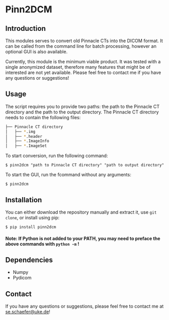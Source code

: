 # Pinn2DCM

## Introduction

This modules serves to convert old Pinnacle CTs into the DICOM format. It can be called from the command line for batch processing, however an optional GUI is also available. 

Currently, this module is the minimum viable product. It was tested with a single anonymized dataset, therefore many features that might be of interested are not yet available. Please feel free to contact me if you have any questions or suggestions!

## Usage

The script requires you to provide two paths: the path to the Pinnacle CT directory and the path to the output directory. The Pinnacle CT directory needs to contain the following files:
```bash
├── Pinnacle CT directory  
│   ├── *.img
│   ├── *.header
│   ├── *.ImageInfo
│   ├── *.ImageSet
```	

To start conversion, run the following command:

```console
$ pinn2dcm "path to Pinnacle CT directory" "path to output directory"   
```

To start the GUI, run the fcommand without any arguments:

```console 
$ pinn2dcm
```

## Installation

You can either download the repository manually and extract it, use `git clone`, or install using pip:

```console
$ pip install pinn2dcm   
```

#### Note: If Python is not added to your PATH, you may need to preface the above commands with `python -m` !

## Dependencies

* Numpy
* Pydicom

## Contact

If you have any questions or suggestions, please feel free to contact me at se.schaefer@uke.de!